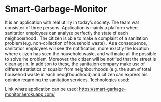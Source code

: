 # Smart-Garbage-Monitor

It is an application with real utility in today's society. The team was consisted of three persons. Application is mainly a platform where sanitation employees can analyze perfectly the state of each neighbourhood . The citizen is able to make a complaint of a sanitation problem (e.g. non-collection of household waste) . As a consequence, sanitation employees will see the notification, more exactly the location where citizen has seen the household waste, and will make all the possible to solve the problem. Moreover, the citizen will be notified that the street is clean again. In addition to these, the sanitation company make use of different statistics of squalor from neighbourhoods (e.g. the sum of total household waste in each neoghboudhood) and citizen can express his opinion regarding the sanitation services. Technologies used:



Link where application can be used: https://smart-garbage-monitor.herokuapp.com/
